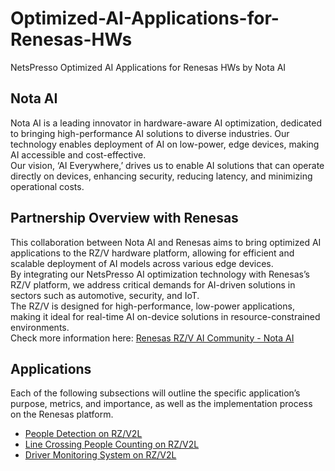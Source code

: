 # Optimized-AI-Applications-for-Renesas-HWs
NetsPresso Optimized AI Applications for Renesas HWs by Nota AI   

## Nota AI   
Nota AI is a leading innovator in hardware-aware AI optimization, dedicated to bringing high-performance AI solutions to diverse industries. Our technology enables deployment of AI on low-power, edge devices, making AI accessible and cost-effective.   
Our vision, ‘AI Everywhere,’ drives us to enable AI solutions that can operate directly on devices, enhancing security, reducing latency, and minimizing operational costs.   

## Partnership Overview with Renesas   
This collaboration between Nota AI and Renesas aims to bring optimized AI applications to the RZ/V hardware platform, allowing for efficient and scalable deployment of AI models across various edge devices.   
By integrating our NetsPresso AI optimization technology with Renesas’s RZ/V platform, we address critical demands for AI-driven solutions in sectors such as automotive, security, and IoT.   
The RZ/V is designed for high-performance, low-power applications, making it ideal for real-time AI on-device solutions in resource-constrained environments.   
Check more information here: [Renesas RZ/V AI Community - Nota AI](https://www.renesas.com/en/products/microcontrollers-microprocessors/rz-mpus/rz-partner-solutions/nota-netspresso?srsltid=AfmBOoofyLYHqkx7_IyebecHwJlOuKxjz_9ovMwhka9NqJvBcUazMhGa#related-boards-kits)


## Applications   
Each of the following subsections will outline the specific application’s purpose, metrics, and importance, as well as the implementation process on the Renesas platform.   
- [People Detection on RZ/V2L](https://github.com/Nota-NetsPresso/Optimized-AI-Applications-for-Renesas-HWs/tree/main/1.%20People%20Detection%20on%20RZV2L)   
- [Line Crossing People Counting on RZ/V2L](https://github.com/Nota-NetsPresso/Optimized-AI-Applications-for-Renesas-HWs/tree/main/2.%20Line%20Crossing%20People%20Counting%20on%20RZV2L)   
- [Driver Monitoring System on RZ/V2L](https://github.com/Nota-NetsPresso/Optimized-AI-Applications-for-Renesas-HWs/tree/main/3.%20Driver%20Monitoring%20System%20on%20RZV2L)   
